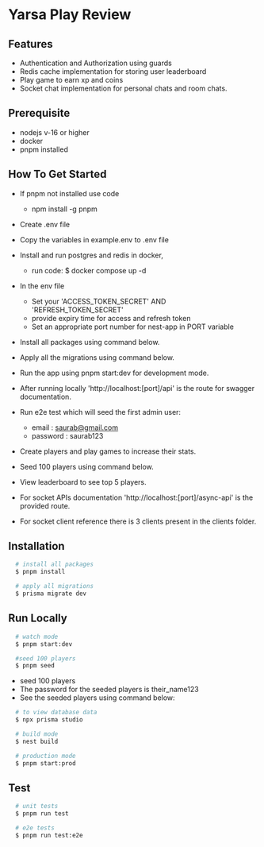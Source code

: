
# Yarsa Play Review




## Features

- Authentication and Authorization using guards
- Redis cache implementation for storing user leaderboard
- Play game to earn xp and coins
- Socket chat implementation for personal chats and room chats.




## Prerequisite

- nodejs v-16 or higher
- docker
- pnpm installed

## How To Get Started

- If pnpm not installed use code 
  - npm install -g pnpm
- Create .env file
- Copy the variables in example.env to .env file
- Install and run postgres and redis in docker, 
  - run code: $ docker compose up -d

- In the env file
  - Set your 'ACCESS_TOKEN_SECRET' AND 'REFRESH_TOKEN_SECRET'
  - provide expiry time for access and refresh token
  - Set an appropriate port number for nest-app in PORT variable


- Install all packages using command below.
- Apply all the migrations using command below. 
- Run the app using pnpm start:dev for development mode.

- After running locally 'http://localhost:[port]/api' is the route for swagger documentation.
- Run e2e test which will seed the first admin user:
  - email : saurab@gmail.com
  - password : saurab123
- Create players and play games to increase their stats.
- Seed 100 players using command below.
- View leaderboard to see top 5 players.
- For socket APIs documentation 'http://localhost:[port]/async-api' is the provided route.
- For socket client reference there is 3 clients present in the clients folder.

## Installation

```bash
  # install all packages
  $ pnpm install
```

```bash
  # apply all migrations
  $ prisma migrate dev
```



## Run Locally


```bash
  # watch mode
  $ pnpm start:dev
```

```bash
  #seed 100 players
  $ pnpm seed
  ````
- seed 100 players
- The password for the seeded players is their_name123
- See the seeded players using command below:

```bash
  # to view database data
  $ npx prisma studio
  ````

```bash
  # build mode
  $ nest build
```

```bash
  # production mode
  $ pnpm start:prod
```





## Test

```bash
  # unit tests
  $ pnpm run test
```

```bash
  # e2e tests
  $ pnpm run test:e2e
```

